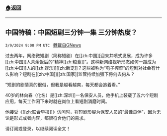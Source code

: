 ###  [:house:返回](README.md)
---


## 中国特稿：中国短剧三分钟一集 三分钟热度？
`3/9/2024 9:00 PM UTC ` [轉載自GNews](https://gnews.org/articles/2380444)

过去两年，网络微短剧（简称短剧）在[[zh:中国]]迎来井喷式发展，成为许多[[zh:中国]]人茶余饭后的“精神[[zh:粮食]]”。这种新网络视听形态如何一蹴成为[[zh:中国]]人的[[zh:娱乐]][[zh:新宠]]？这些被称为“电子榨菜”的短剧对社会有什么影响？短剧在[[zh:中国]][[zh:国家]]监管持续加强下将何去何从？

“短剧的剧情真的很俗，但我是越看越爽，每天都会追着看。”

40岁的林向春（化名）是[[zh:深圳]]一名保安人员，他手机上装载了五六个短剧应用，每天工作闲下来时就在岗位上看短剧消磨时间。

他接受《[[zh:联合早报]]》访问时，将短剧形容为保安人员的“最佳良伴”，因为无论是形式或者内容，都很符合他们的需求。

请订阅或登录，以继续阅读全文！
